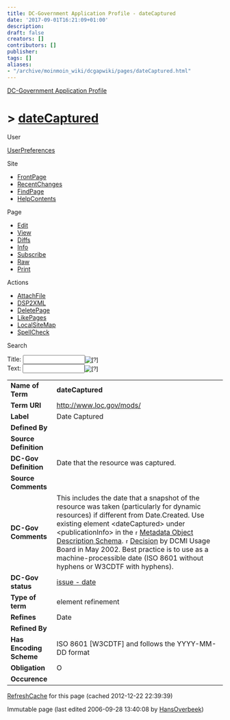 ```yaml
---
title: DC-Government Application Profile - dateCaptured
date: '2017-09-01T16:21:09+01:00'
description: 
draft: false
creators: []
contributors: []
publisher: 
tags: []
aliases:
- "/archive/moinmoin_wiki/dcgapwiki/pages/dateCaptured.html"
---
```


 [DC-Government Application Profile](http://dublincore.org/dcgapwiki/FrontPage)

# > [dateCaptured](http://dublincore.org/dcgapwiki/dateCaptured?action=fullsearch&value=dateCaptured&literal=1&case=1&context=40 "Click here to do a full-text search for this title")

User

 [UserPreferences](http://dublincore.org/dcgapwiki/UserPreferences)

Site

- [FrontPage](http://dublincore.org/dcgapwiki/FrontPage)
- [RecentChanges](http://dublincore.org/dcgapwiki/RecentChanges)
- [FindPage](http://dublincore.org/dcgapwiki/FindPage)
- [HelpContents](http://dublincore.org/dcgapwiki/HelpContents)

Page

- [Edit](http://dublincore.org/dcgapwiki/dateCaptured?action=edit "Edit")
- [View](http://dublincore.org/dcgapwiki/dateCaptured "View")
- [Diffs](http://dublincore.org/dcgapwiki/dateCaptured?action=diff "Diffs")
- [Info](http://dublincore.org/dcgapwiki/dateCaptured?action=info "Info")
- [Subscribe](http://dublincore.org/dcgapwiki/dateCaptured?action=subscribe "Subscribe")
- [Raw](http://dublincore.org/dcgapwiki/dateCaptured?action=raw "Raw")
- [Print](http://dublincore.org/dcgapwiki/dateCaptured?action=print "Print")

Actions

- [AttachFile](http://dublincore.org/dcgapwiki/dateCaptured?action=AttachFile)
- [DSP2XML](http://dublincore.org/dcgapwiki/dateCaptured?action=DSP2XML)
- [DeletePage](http://dublincore.org/dcgapwiki/dateCaptured?action=DeletePage)
- [LikePages](http://dublincore.org/dcgapwiki/dateCaptured?action=LikePages)
- [LocalSiteMap](http://dublincore.org/dcgapwiki/dateCaptured?action=LocalSiteMap)
- [SpellCheck](http://dublincore.org/dcgapwiki/dateCaptured?action=SpellCheck)

Search

<form method="POST" action="/dcgapwiki/dateCaptured">
<p>
<input name="action" value="inlinesearch" type="hidden">
<input name="context" value="40" type="hidden">
Title: <input name="text_title" size="15" maxlength="50" type="text"><input src="dateCaptured_files/moin-search.png" name="button_title" alt="[?]" type="image"><br>Text: <input name="text_full" size="15" maxlength="50" type="text"><input src="dateCaptured_files/moin-search.png" name="button_full" alt="[?]" type="image">
</p>
</form>

<table>
  <tbody>
    <tr>
      <td>
        <strong>Name of Term</strong>
      </td>
      <td>
        <strong>dateCaptured</strong>
      </td>
    </tr>
    <tr>
      <td>
        <strong>Term URI</strong>
      </td>
      <td>
        <a href="http://www.loc.gov/mods/">http://www.loc.gov/mods/</a>
      </td>
    </tr>
    <tr>
      <td>
        <strong>Label</strong>
      </td>
      <td>
        Date Captured</td>
    </tr>
    <tr>
      <td>
        <strong>Defined By</strong>
      </td>
      <td colspan="2" align="center">
      </td>
    </tr>
    <tr>
      <td>
        <strong>Source Definition</strong>
      </td>
      <td colspan="2" align="center">
      </td>
    </tr>
    <tr>
      <td>
        <strong>DC-Gov Definition</strong>
      </td>
      <td>
        Date that the resource was captured.</td>
    </tr>
    <tr>
      <td>
        <strong>Source Comments</strong>
      </td>
      <td colspan="2" align="center">
      </td>
    </tr>
    <tr>
      <td>
        <strong>DC-Gov Comments</strong>
      </td>
      <td>
        This includes the date that a snapshot of the resource was taken 
        (particularly for dynamic resources) if different from Date.Created. Use
        existing element &lt;dateCaptured&gt; under &lt;publicationInfo&gt; in 
        the <a class="external" href="http://www.loc.gov/mods"><img src="dateCaptured_files/moin-www.png" alt="[WWW]" height="11" width="11">Metadata Object Description Schema</a>. <a class="external" href="http://dublincore.org/usage/decisions/2002/2002-02.captured.shtml"><img src="dateCaptured_files/moin-www.png" alt="[WWW]" height="11" width="11">Decision</a>
        by DCMI Usage Board in May 2002. Best practice is to use as a 
        machine-processible date (ISO 8601 without hyphens or W3CDTF with 
        hyphens).</td>
    </tr>
    <tr>
      <td>
        <strong>DC-Gov status</strong>
      </td>
      <td>
        <a href="http://dublincore.org/dcgapwiki/issue_20_2d_20date">issue - date</a>
      </td>
    </tr>
    <tr>
      <td>
        <strong>Type of term</strong>
      </td>
      <td>
        element refinement</td>
    </tr>
    <tr>
      <td>
        <strong>Refines</strong>
      </td>
      <td>
        Date</td>
    </tr>
    <tr>
      <td>
        <strong>Refined By</strong>
      </td>
      <td colspan="2" align="center">
      </td>
    </tr>
    <tr>
      <td>
        <strong>Has Encoding Scheme</strong>
      </td>
      <td>
        ISO 8601 [W3CDTF] and follows the YYYY-MM-DD format</td>
    </tr>
    <tr>
      <td>
        <strong>Obligation</strong>
      </td>
      <td>
        O</td>
    </tr>
    <tr>
      <td>
        <strong>Occurence</strong>
      </td>
      <td colspan="2" align="center">
      </td>
    </tr>
  </tbody>
</table>


 [RefreshCache](http://dublincore.org/dcgapwiki/dateCaptured?action=refresh&arena=Page.py&key=dateCaptured.text_html) for this page (cached 2012-12-22 22:39:39)  

Immutable page (last edited 2006-09-28 13:40:08 by [HansOverbeek](http://dublincore.org/dcgapwiki/HansOverbeek))

